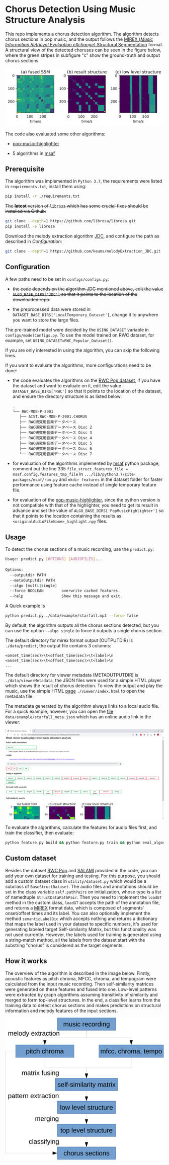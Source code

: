 # Chorus Detection Using Music Structure Analysis

This repo implements a chorus detection algorithm. The algorithm detects chorus sections in pop music, and the output follows the [MIREX (*Music Information Retrieval Evaluation eXchange*) Structural Segmentation](https://www.music-ir.org/mirex/wiki/2017:Structural_Segmentation) format. A structural view of the detected choruses can be seen in the figure below, where the green stripes in subfigure "c" show the ground-truth and output chorus sections.

![example on 'Dream Magic'](docs/figures/RWC_32_DREAM_MAGIC.svg)

The code also evaluated some other algorithms:

- [pop-music-highlighter](https://github.com/remyhuang/pop-music-highlighter)

- 5 algorithms in [msaf](https://github.com/urinieto/msaf)

## Prerequisite

The algorithm was implemented in `Python 3.7`, the requirements were listed in `requirements.txt`, install them using:

```bash
pip install -r ./requirements.txt
```

~~The **latest** version of `librosa` which has some crucial fixes should be installed via Github:~~

```bash
git clone --depth=1 https://github.com/librosa/librosa.git
pip install -e librosa
```

Download the melody extraction algorithm [JDC](https://github.com/keums/melodyExtraction_JDC), and configure the path as described in *Configuration*:

```bash
git clone --depth=1 https://github.com/keums/melodyExtraction_JDC.git
```

## Configuration

A few paths need to be set in `configs/configs.py`:

- ~~the code depends on the algorithm [JDC](https://github.com/keums/melodyExtraction_JDC) mentioned above, edit the value `ALGO_BASE_DIRS['JDC']` so that it points to the location of the downloaded repo.~~

- the preprocessed data were stored in `DATASET_BASE_DIRS['LocalTemporary_Dataset']`, change it to anywhere you want to store the large files.

The pre-trained model were decided by the `USING_DATASET` variable in `configs/modelConfigs.py`. To use the model trained on RWC dataset, for example, set `USING_DATASET=RWC_Popular_Dataset()`.

If you are only interested in using the algorithm, you can skip the following lines.

If you want to evaluate the algorithms, more configurations need to be done:

- the code evaluates the algorithms on the [RWC Pop dataset](https://archives.ismir.net/ismir2002/paper/000049.pdf), if you have the dataset and want to evaluate on it, edit the value `DATASET_BASE_DIRS['RWC']` so that it points to the location of the dataset, and ensure the directory structure is as listed below:

    ```bash
    .
    └── RWC-MDB-P-2001
       ├── AIST.RWC-MDB-P-2001.CHORUS
       ├── RWC研究用音楽データベース
       ├── RWC研究用音楽データベース Disc 2
       ├── RWC研究用音楽データベース Disc 3
       ├── RWC研究用音楽データベース Disc 4
       ├── RWC研究用音楽データベース Disc 5
       ├── RWC研究用音楽データベース Disc 6
       └── RWC研究用音楽データベース Disc 7
    ```

- for evaluation of the algorithms implemented by [msaf](https://github.com/urinieto/msaf) python package, comment out the line 335 `file_struct.features_file = msaf.config.features_tmp_file` in `.../lib/python3.7/site-packages/msaf/run.py` and `mkdir features` in the dataset folder for faster performance using feature cache instead of single temporary feature file.

- for evaluation of the [pop-music-highlighter](https://github.com/remyhuang/pop-music-highlighter), since the python version is not compatible with that of the highlighter, you need to get its result in advance and set the value of `ALGO_BASE_DIRS['PopMusicHighlighter']` so that it points to the location containing the results as `<originalAudioFileName>_highlight.npy` files.

## Usage

To detect the chorus sections of a music recording, use the `predict.py`:

```bash
Usage: predict.py [OPTIONS] [AUDIOFILES]...

Options:
  --outputdir PATH
  --metaOutputdir PATH
  --algo [multi|single]
  --force BOOLEAN        overwrite cached features.
  --help                 Show this message and exit.
```

A Quick example is

```bash
python predict.py ./data/example/starfall.mp3 --force false
```

By default, the algorithm outputs all the chorus sections detected, but you can use the option `--algo single` to force it outputs a single chorus section.

The default directory for mirex format output (OUTPUTDIR) is `./data/predict`, the output file contains 3 columns:

```
<onset_time(sec)>\t<offset_time(sec)>\t<label>\n
<onset_time(sec)>\t<offset_time(sec)>\t<label>\n
...
```

The default directory for viewer metadata (METAOUTPUTDIR) is `./data/viewerMetadata`, the JSON files were used for a simple HTML player which shows the result of chorus detection. To view the output and play the music, use the simple HTML [page](viewer/index.html) `./viewer/index.html` to open the metadata file.

The metadata generated by the algorithm always links to a local audio file. For a quick example, however, you can open the [file](data/example/starfall_meta.json) `data/example/starfall_meta.json` which has an online audio link in the viewer:

![Audio player example](docs/figures/example.png)

To evaluate the algorithms, calculate the features for audio files first, and train the classifier, then evaluate:
```bash
python feature.py build && python feature.py train && python eval_algos.py
```

## Custom dataset

Besides the dataset [RWC Pop](https://staff.aist.go.jp/m.goto/RWC-MDB/AIST-Annotation/) and [SALAMI](http://ismir2011.ismir.net/papers/PS4-14.pdf) provided in the code, you can add your own dataset for training and testing. For this purpose, you should add a custom dataset class in `utility/dataset.py` which would be a subclass of `BaseStructDataset`. The audio files and annotations should be set in the class variable `self.pathPairs`  on initialization, whose type is a list of namedtuple `StructDataPathPair`. Then you need to implement the `loadGT` method in the custom class, `loadGT` accepts the path of the annotation file, and returns a [MIREX](https://www.music-ir.org/mirex/wiki/2017:Structural_Segmentation) format data, which is composed of segments' onset/offset times and its label. You can also optionally implement the method `semanticLabelDic` which accepts nothing and returns a dictionary that maps the label used in your dataset to specific numbers, it's used for generating labeled target Self-similarity Matrix, but this functionality was not used currently. However, the labels used for training is generated using a string-match method, all the labels from the dataset start with the substring "chorus" is considered as the target segments.

## How it works

The overview of the algorithm is described in the image below. Firstly, acoustic features as pitch chroma, MFCC, chroma, and tempogram were calculated from the input music recording. Then self-similarity matrices were generated on these features and fused into one. Low-level patterns were extracted by graph algorithms assuming transitivity of similarity and merged to form top-level structures. In the end, a classifier learns from the training data to detect chorus sections and makes predictions on structural information and melody features of the input sections.

![overview](docs/figures/overview.svg)
